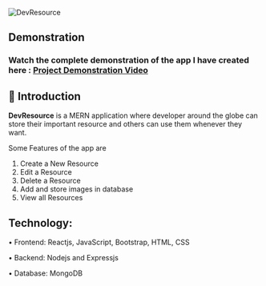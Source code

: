 ![DevResource](https://socialify.git.ci/Tejas1510/-WEB-BATTLE-HACKATHON-/image?description=1&language=1&owner=1&stargazers=1&theme=Dark)

## Demonstration

### Watch the complete demonstration of the app I have created here : [Project Demonstration Video](https://drive.google.com/file/d/1mHBrs2Hwy1Gg9xn7-cmYWUnjYTz5L8Cc/view?usp=sharing)

## 📌 Introduction

<b>DevResource</b> is a MERN application where developer around the globe can store their important resource and others can use them whenever they want.

Some Features of the app are
1. Create a New Resource
2. Edit a Resource
3. Delete a Resource
4. Add and store images in database
5. View all Resources

## Technology:

• Frontend: Reactjs, JavaScript, Bootstrap, HTML, CSS

• Backend: Nodejs and Expressjs

• Database: MongoDB



